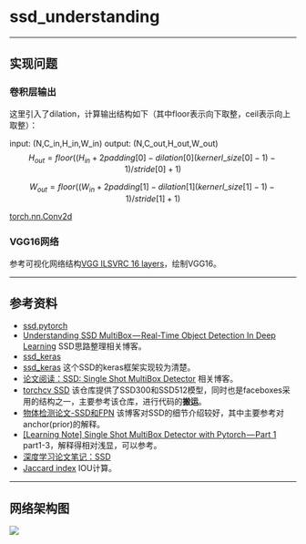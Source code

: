 # ssd_understanding

---
## 实现问题

### 卷积层输出
这里引入了dilation，计算输出结构如下（其中floor表示向下取整，ceil表示向上取整）：

input: (N,C_in,H_in,W_in) 
output: (N,C_out,H_out,W_out)
$$H_{out}=floor((H_{in}+2padding[0]-dilation[0](kernerl\_size[0]-1)-1)/stride[0]+1)$$

$$W_{out}=floor((W_{in}+2padding[1]-dilation[1](kernerl\_size[1]-1)-1)/stride[1]+1)$$

[torch.nn.Conv2d](https://pytorch.org/docs/stable/nn.html#torch.nn.Conv2d)

### VGG16网络

参考可视化网络结构[VGG ILSVRC 16 layers](http://ethereon.github.io/netscope/#/preset/vgg-16)，绘制VGG16。

---
## 参考资料

- [ssd.pytorch](https://github.com/amdegroot/ssd.pytorch)
- [Understanding SSD MultiBox — Real-Time Object Detection In Deep Learning](https://towardsdatascience.com/understanding-ssd-multibox-real-time-object-detection-in-deep-learning-495ef744fab) SSD思路整理相关博客。
- [ssd_keras](https://github.com/pierluigiferrari/ssd_keras)
- [ssd_keras](https://github.com/rykov8/ssd_keras/blob/master/ssd.py) 这个SSD的keras框架实现较为清楚。
- [论文阅读：SSD: Single Shot MultiBox Detector](https://blog.csdn.net/u010167269/article/details/52563573) 相关博客。
- [torchcv SSD](https://github.com/kuangliu/torchcv/blob/master/torchcv/models/ssd/net.py) 该仓库提供了SSD300和SSD512模型，同时也是faceboxes采用的结构之一，主要参考该仓库，进行代码的**搬运**。
- [物体检测论文-SSD和FPN](http://hellodfan.com/2017/10/14/%E7%89%A9%E4%BD%93%E6%A3%80%E6%B5%8B%E8%AE%BA%E6%96%87-SSD%E5%92%8CFPN/) 该博客对SSD的细节介绍较好，其中主要参考对anchor(prior)的解释。
- [[Learning Note] Single Shot MultiBox Detector with Pytorch — Part 1](https://towardsdatascience.com/learning-note-single-shot-multibox-detector-with-pytorch-part-1-38185e84bd79) part1-3，解释得相对浅显，可以参考。
- [深度学习论文笔记：SSD](http://jacobkong.github.io/posts/3118967289/)
- [Jaccard index](https://en.wikipedia.org/wiki/Jaccard_index) IOU计算。

---
## 网络架构图

![](http://chenguanfuqq.gitee.io/tuquan2/img_2018_5/ssd_arch.png)